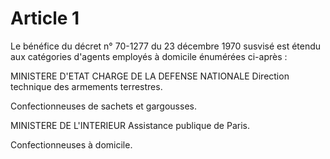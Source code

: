 # Article 1

Le bénéfice du décret n° 70-1277 du 23 décembre 1970 susvisé est étendu aux catégories d'agents employés à domicile énumérées ci-après :

MINISTERE D'ETAT CHARGE DE LA DEFENSE NATIONALE               Direction technique des armements terrestres.

Confectionneuses de sachets et gargousses.

MINISTERE DE L'INTERIEUR                     Assistance publique de Paris.

Confectionneuses à domicile.
